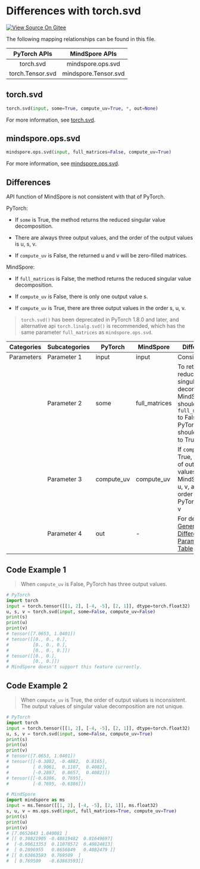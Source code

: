 # Differences with torch.svd

[![View Source On Gitee](https://mindspore-website.obs.cn-north-4.myhuaweicloud.com/website-images/r2.0/resource/_static/logo_source_en.png)](https://gitee.com/mindspore/docs/blob/r2.0/docs/mindspore/source_en/note/api_mapping/pytorch_diff/svd.md)

The following mapping relationships can be found in this file.

|     PyTorch APIs      |      MindSpore APIs       |
| :-------------------: | :-----------------------: |
|   torch.svd    |   mindspore.ops.svd    |
|    torch.Tensor.svd   |  mindspore.Tensor.svd   |

## torch.svd

```python
torch.svd(input, some=True, compute_uv=True, *, out=None)
```

For more information, see [torch.svd](https://pytorch.org/docs/1.8.1/generated/torch.svd.html).

## mindspore.ops.svd

```python
mindspore.ops.svd(input, full_matrices=False, compute_uv=True)
```

For more information, see [mindspore.ops.svd](https://www.mindspore.cn/docs/en/r2.0/api_python/ops/mindspore.ops.svd.html).

## Differences

API function of MindSpore is not consistent with that of PyTorch.

PyTorch:

- If `some` is True, the method returns the reduced singular value decomposition.

- There are always three output values, and the order of the output values is u, s, v.

- If `compute_uv` is False, the returned u and v will be zero-filled matrices.

MindSpore:

- If `full_matrices` is False, the method returns the reduced singular value decomposition.

- If `compute_uv` is False, there is only one output value s.

- If `compute_uv` is True, there are three output values in the order s, u, v.

> `torch.svd()` has been deprecated in PyTorch 1.8.0 and later, and alternative api `torch.linalg.svd()` is recommended, which has the same parameter `full_matrices` as `mindspore.ops.svd`.

| Categories | Subcategories | PyTorch      | MindSpore     | Differences   |
| ---------- | ------------- | ------------ | ---------     | ------------- |
| Parameters | Parameter 1   | input        | input         | Consistent    |
|            | Parameter 2   | some         | full_matrices | To return the reduced singular value decomposition, MindSpore should set `full_matrices` to False, and PyTorch should set `some` to True |
|            | Parameter 3   | compute_uv   | compute_uv    | If `compute_uv` is True, the order of output values of MindSpore is s, u, v, and the order of PyTorch is u, s, v |
|            | Parameter 4   | out          | -             | For details, see [General Difference Parameter Table](https://www.mindspore.cn/docs/en/r2.0/note/api_mapping/pytorch_api_mapping.html#general-difference-parameter-table) |

## Code Example 1

> When `compute_uv` is False, PyTorch has three output values.

```python
# PyTorch
import torch
input = torch.tensor([[1, 2], [-4, -5], [2, 1]], dtype=torch.float32)
u, s, v = torch.svd(input, some=False, compute_uv=False)
print(s)
print(u)
print(v)
# tensor([7.0653, 1.0401])
# tensor([[0., 0., 0.],
#         [0., 0., 0.],
#         [0., 0., 0.]])
# tensor([[0., 0.],
#         [0., 0.]])
# MindSpore doesn't support this feature currently.
```

## Code Example 2

> When `compute_uv` is True, the order of output values is inconsistent.
> The output values of singular value decomposition are not unique.

```python
# PyTorch
import torch
input = torch.tensor([[1, 2], [-4, -5], [2, 1]], dtype=torch.float32)
u, s, v = torch.svd(input, some=False, compute_uv=True)
print(s)
print(u)
print(v)
# tensor([7.0653, 1.0401])
# tensor([[-0.3082, -0.4882,  0.8165],
#         [ 0.9061,  0.1107,  0.4082],
#         [-0.2897,  0.8657,  0.4082]])
# tensor([[-0.6386,  0.7695],
#         [-0.7695, -0.6386]])

# MindSpore
import mindspore as ms
input = ms.Tensor([[1, 2], [-4, -5], [2, 1]], ms.float32)
s, u, v = ms.ops.svd(input, full_matrices=True, compute_uv=True)
print(s)
print(u)
print(v)
# [7.0652843 1.040081 ]
# [[ 0.30821905 -0.48819482  0.81649697]
#  [-0.90613353  0.11070572  0.40824813]
#  [ 0.2896955   0.8656849   0.4082479 ]]
# [[ 0.63863593  0.769509  ]
#  [ 0.769509   -0.63863593]]
```
